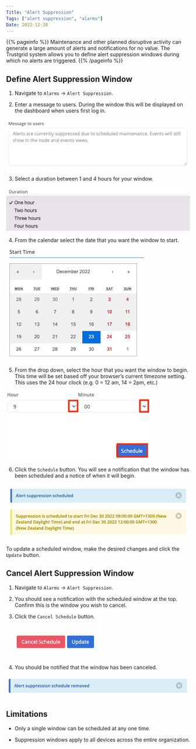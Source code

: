 ```yaml
---
Title: "Alert Suppression"
Tags: ["alert suppression", "alarms"]
Date: 2022-12-28
---
```


{{% pageinfo %}}
Maintenance and other planned disruptive activity can generate a large amount of alerts and notifications for no value. The Trustgrid system allows you to define alert suppression windows during which no alerts are triggered.
{{% /pageinfo %}}

## Define Alert Suppression Window

1. Navigate to `Alarms` -> `Alert Suppression`.

2. Enter a message to users. During the window this will be displayed on the dashboard when users first log in.

![img](message-to-users.png)

3. Select a duration between 1 and 4 hours for your window.

![img](duration.png)

4. From the calendar select the date that you want the window to start.

![img](calendar-time.png)

5. From the drop down, select the hour that you want the window to begin. This time will be set based off your browser’s current timezone setting. This uses the 24 hour clock (e.g. 0 = 12 am, 14 = 2pm, etc.)

![img](schedule-time1.png)

6. Click the `Schedule` button. You will see a notification that the window has been scheduled and a notice of when it will begin.

![img](alert-suppression.png)

To update a scheduled window, make the desired changes and click the `Update` button.

## Cancel Alert Suppression Window

1. Navigate to `Alarms` -> `Alert Suppression`.

2. You should see a notification with the scheduled window at the top. Confirm this is the window you wish to cancel.

3. Click the `Cancel Schedule` button.

![img](cancel.png)

4. You should be notified that the window has been canceled.

![img](removal.png)

## Limitations

- Only a single window can be scheduled at any one time.

- Suppression windows apply to all devices across the entire organization.
